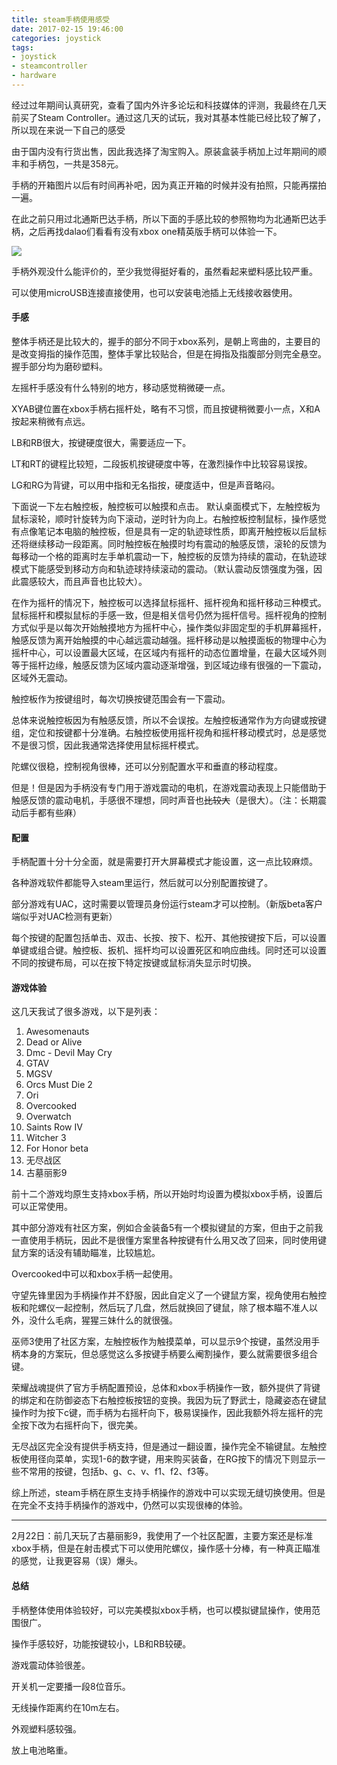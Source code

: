 ```yaml
---
title: steam手柄使用感受
date: 2017-02-15 19:46:00
categories: joystick
tags:
- joystick
- steamcontroller
- hardware
---
```

经过过年期间认真研究，查看了国内外许多论坛和科技媒体的评测，我最终在几天前买了Steam Controller。通过这几天的试玩，我对其基本性能已经比较了解了，所以现在来说一下自己的感受<!--more-->

由于国内没有行货出售，因此我选择了淘宝购入。原装盒装手柄加上过年期间的顺丰和手柄包，一共是358元。

手柄的开箱图片以后有时间再补吧，因为真正开箱的时候并没有拍照，只能再摆拍一遍。

在此之前只用过北通斯巴达手柄，所以下面的手感比较的参照物均为北通斯巴达手柄，之后再找dalao们看看有没有xbox one精英版手柄可以体验一下。

![](http://7xsaq2.com1.z0.glb.clouddn.com/img/steamcontroller.jpg)

手柄外观没什么能评价的，至少我觉得挺好看的，虽然看起来塑料感比较严重。

可以使用microUSB连接直接使用，也可以安装电池插上无线接收器使用。

#### 手感

整体手柄还是比较大的，握手的部分不同于xbox系列，是朝上弯曲的，主要目的是改变拇指的操作范围，整体手掌比较贴合，但是在拇指及指腹部分则完全悬空。握手部分均为磨砂塑料。

左摇杆手感没有什么特别的地方，移动感觉稍微硬一点。

XYAB键位置在xbox手柄右摇杆处，略有不习惯，而且按键稍微要小一点，X和A按起来稍微有点远。

LB和RB很大，按键硬度很大，需要适应一下。

LT和RT的键程比较短，二段扳机按键硬度中等，在激烈操作中比较容易误按。

LG和RG为背键，可以用中指和无名指按，硬度适中，但是声音略闷。

下面说一下左右触控板，触控板可以触摸和点击。
默认桌面模式下，左触控板为鼠标滚轮，顺时针旋转为向下滚动，逆时针为向上。右触控板控制鼠标，操作感觉有点像笔记本电脑的触控板，但是具有一定的轨迹球性质，即离开触控板以后鼠标还将继续移动一段距离。同时触控板在触摸时均有震动的触感反馈，滚轮的反馈为每移动一个格的距离时左手单机震动一下，触控板的反馈为持续的震动，在轨迹球模式下能感受到移动方向和轨迹球持续滚动的震动。（默认震动反馈强度为强，因此震感较大，而且声音也比较大）。

在作为摇杆的情况下，触控板可以选择鼠标摇杆、摇杆视角和摇杆移动三种模式。鼠标摇杆和模拟鼠标的手感一致，但是相关信号仍然为摇杆信号。摇杆视角的控制方式似乎是以每次开始触摸地方为摇杆中心，操作类似非固定型的手机屏幕摇杆，触感反馈为离开始触摸的中心越远震动越强。摇杆移动是以触摸面板的物理中心为摇杆中心，可以设置最大区域，在区域内有摇杆的动态位置增量，在最大区域外则等于摇杆边缘，触感反馈为区域内震动逐渐增强，到区域边缘有很强的一下震动，区域外无震动。

触控板作为按键组时，每次切换按键范围会有一下震动。

总体来说触控板因为有触感反馈，所以不会误按。左触控板通常作为方向键或按键组，定位和按键都十分准确。右触控板使用摇杆视角和摇杆移动模式时，总是感觉不是很习惯，因此我通常选择使用鼠标摇杆模式。

陀螺仪很稳，控制视角很棒，还可以分别配置水平和垂直的移动程度。

但是！但是因为手柄没有专门用于游戏震动的电机，在游戏震动表现上只能借助于触感反馈的震动电机，手感很不理想，同时声音也~~比较大~~（是很大）。（注：长期震动后手都有些麻）

#### 配置

手柄配置十分十分全面，就是需要打开大屏幕模式才能设置，这一点比较麻烦。

各种游戏软件都能导入steam里运行，然后就可以分别配置按键了。

部分游戏有UAC，这时需要以管理员身份运行steam才可以控制。（新版beta客户端似乎对UAC检测有更新）

每个按键的配置包括单击、双击、长按、按下、松开、其他按键按下后，可以设置单键或组合键。触控板、扳机、摇杆均可以设置死区和响应曲线。同时还可以设置不同的按键布局，可以在按下特定按键或鼠标消失显示时切换。

#### 游戏体验

这几天我试了很多游戏，以下是列表：

1. Awesomenauts
2. Dead or Alive
3. Dmc - Devil May Cry
4. GTAV
5. MGSV
6. Orcs Must Die 2
7. Ori
8. Overcooked
9. Overwatch
10. Saints Row IV
11. Witcher 3
12. For Honor beta
13. 无尽战区
14. 古墓丽影9

前十二个游戏均原生支持xbox手柄，所以开始时均设置为模拟xbox手柄，设置后可以正常使用。

其中部分游戏有社区方案，例如合金装备5有一个模拟键鼠的方案，但由于之前我一直使用手柄玩，因此不是很懂方案里各种按键有什么用又改了回来，同时使用键鼠方案的话没有辅助瞄准，比较尴尬。

Overcooked中可以和xbox手柄一起使用。

守望先锋里因为手柄操作并不舒服，因此自定义了一个键鼠方案，视角使用右触控板和陀螺仪一起控制，然后玩了几盘，然后就换回了键鼠，除了根本瞄不准人以外，没什么毛病，猩猩三妹什么的就很强。

巫师3使用了社区方案，左触控板作为触摸菜单，可以显示9个按键，虽然没用手柄本身的方案玩，但总感觉这么多按键手柄要么阉割操作，要么就需要很多组合键。

荣耀战魂提供了官方手柄配置预设，总体和xbox手柄操作一致，额外提供了背键的绑定和在防御姿态下右触控板按钮的变换。我因为玩了野武士，隐藏姿态在键鼠操作时为按下c键，而手柄为右摇杆向下，极易误操作，因此我额外将左摇杆的完全按下改为右摇杆向下，很完美。

无尽战区完全没有提供手柄支持，但是通过一翻设置，操作完全不输键鼠。左触控板使用径向菜单，实现1-6的数字键，用来购买装备，在RG按下的情况下则显示一些不常用的按键，包括b、g、c、v、f1、f2、f3等。

综上所述，steam手柄在原生支持手柄操作的游戏中可以实现无缝切换使用。但是在完全不支持手柄操作的游戏中，仍然可以实现很棒的体验。

---

2月22日：前几天玩了古墓丽影9，我使用了一个社区配置，主要方案还是标准xbox手柄，但是在射击模式下可以使用陀螺仪，操作感十分棒，有一种真正瞄准的感觉，让我更容易（误）爆头。

#### 总结

手柄整体使用体验较好，可以完美模拟xbox手柄，也可以模拟键鼠操作，使用范围很广。

操作手感较好，功能按键较小，LB和RB较硬。

游戏震动体验很差。

开关机一定要播一段8位音乐。

无线操作距离约在10m左右。

外观塑料感较强。

放上电池略重。